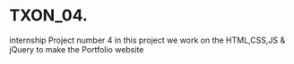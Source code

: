 # TXON_04.
internship Project number 4 in this project we work on the HTML,CSS,JS &amp; jQuery to make the Portfolio website
